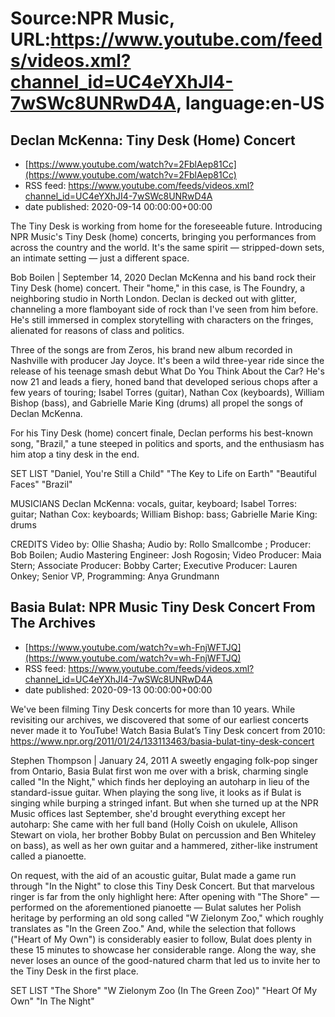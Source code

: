 # Source:NPR Music, URL:https://www.youtube.com/feeds/videos.xml?channel_id=UC4eYXhJI4-7wSWc8UNRwD4A, language:en-US

## Declan McKenna: Tiny Desk (Home) Concert
 - [https://www.youtube.com/watch?v=2FblAep81Cc](https://www.youtube.com/watch?v=2FblAep81Cc)
 - RSS feed: https://www.youtube.com/feeds/videos.xml?channel_id=UC4eYXhJI4-7wSWc8UNRwD4A
 - date published: 2020-09-14 00:00:00+00:00

The Tiny Desk is working from home for the foreseeable future. Introducing NPR Music's Tiny Desk (home) concerts, bringing you performances from across the country and the world. It's the same spirit — stripped-down sets, an intimate setting — just a different space.

Bob Boilen | September 14, 2020
Declan McKenna and his band rock their Tiny Desk (home) concert. Their "home," in this case, is The Foundry, a neighboring studio in North London. Declan is decked out with glitter, channeling a more flamboyant side of rock than I've seen from him before. He's still immersed in complex storytelling with characters on the fringes, alienated for reasons of class and politics.

Three of the songs are from Zeros, his brand new album recorded in Nashville with producer Jay Joyce. It's been a wild three-year ride since the release of his teenage smash debut What Do You Think About the Car? He's now 21 and leads a fiery, honed band that developed serious chops after a few years of touring; Isabel Torres (guitar), Nathan Cox (keyboards), William Bishop (bass), and Gabrielle Marie King (drums) all propel the songs of Declan McKenna.

For his Tiny Desk (home) concert finale, Declan performs his best-known song, "Brazil," a tune steeped in politics and sports, and the enthusiasm has him atop a tiny desk in the end.

SET LIST
"Daniel, You're Still a Child"
"The Key to Life on Earth"
"Beautiful Faces"
"Brazil"

MUSICIANS
Declan McKenna: vocals, guitar, keyboard; Isabel Torres: guitar; Nathan Cox: keyboards; William Bishop: bass; Gabrielle Marie King: drums

CREDITS
Video by: Ollie Shasha; Audio by: Rollo Smallcombe ; Producer: Bob Boilen; Audio Mastering Engineer: Josh Rogosin; Video Producer: Maia Stern; Associate Producer: Bobby Carter; Executive Producer: Lauren Onkey; Senior VP, Programming: Anya Grundmann

## Basia Bulat: NPR Music Tiny Desk Concert From The Archives
 - [https://www.youtube.com/watch?v=wh-FnjWFTJQ](https://www.youtube.com/watch?v=wh-FnjWFTJQ)
 - RSS feed: https://www.youtube.com/feeds/videos.xml?channel_id=UC4eYXhJI4-7wSWc8UNRwD4A
 - date published: 2020-09-13 00:00:00+00:00

We've been filming Tiny Desk concerts for more than 10 years. While revisiting our archives, we discovered that some of our earliest concerts never made it to YouTube! 
Watch Basia Bulat’s Tiny Desk concert from 2010: https://www.npr.org/2011/01/24/133113463/basia-bulat-tiny-desk-concert

Stephen Thompson | January 24, 2011
A sweetly engaging folk-pop singer from Ontario, Basia Bulat first won me over with a brisk, charming single called "In the Night," which finds her deploying an autoharp in lieu of the standard-issue guitar. When playing the song live, it looks as if Bulat is singing while burping a stringed infant. But when she turned up at the NPR Music offices last September, she'd brought everything except her autoharp: She came with her full band (Holly Coish on ukulele, Allison Stewart on viola, her brother Bobby Bulat on percussion and Ben Whiteley on bass), as well as her own guitar and a hammered, zither-like instrument called a pianoette.

On request, with the aid of an acoustic guitar, Bulat made a game run through "In the Night" to close this Tiny Desk Concert. But that marvelous ringer is far from the only highlight here: After opening with "The Shore" — performed on the aforementioned pianoette — Bulat salutes her Polish heritage by performing an old song called "W Zielonym Zoo," which roughly translates as "In the Green Zoo." And, while the selection that follows ("Heart of My Own") is considerably easier to follow, Bulat does plenty in these 15 minutes to showcase her considerable range. Along the way, she never loses an ounce of the good-natured charm that led us to invite her to the Tiny Desk in the first place.

SET LIST
"The Shore"
"W Zielonym Zoo (In The Green Zoo)"
"Heart Of My Own"
"In The Night"

